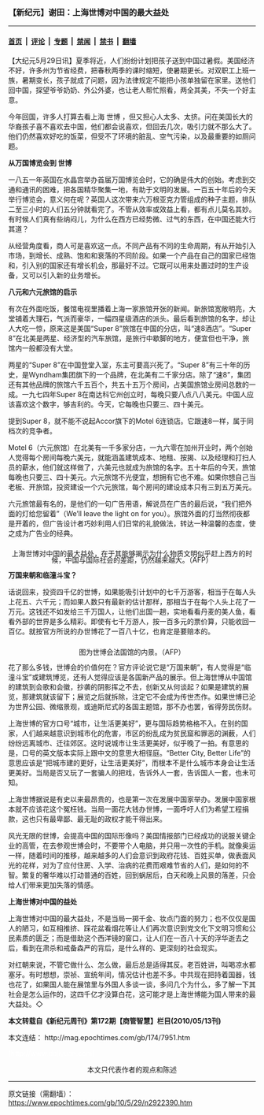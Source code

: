 ### 【新纪元】谢田：上海世博对中国的最大益处

---

#### [首页](../../../..?n2922390) &nbsp;|&nbsp; [评论](../../../../../epoch-comment?n2922390) &nbsp;|&nbsp; [专题](../../../../../epoch-special?n2922390) &nbsp;|&nbsp; [禁闻](../../../../../epoch-news?n2922390) &nbsp;|&nbsp; [禁书](../../../../../books?n2922390) &nbsp;|&nbsp; [翻墙](https://github.com/gfw-breaker/nogfw/blob/master/README.md?n2922390)


<div class="post_content" id="artbody" itemprop="articleBody">
 <!-- article content begin -->
 <p>
  【大纪元5月29日讯】夏季将近，人们纷纷计划把孩子送到中国过暑假。美国经济不好，许多州为节省经费，把春秋两季的课时缩短，使暑期更长。对双职工上班一族，暑期变长，孩子就成了问题，因为法律规定不能把小孩单独留在家里。送他们回中国，探望爷爷奶奶、外公外婆，也让老人帮忙照看，两全其美，不失一个好主意。
 </p>
 <p>
  今年回国，许多人打算去看上海
  <ok href="https://www.epochtimes.com/gb/tag/%E4%B8%96%E5%8D%9A.html">
   世博
  </ok>
  ，但又担心人太多、太挤。问在美国长大的华裔孩子喜不喜欢去中国，他们都会说喜欢，但回去几次，吸引力就不那么大了。他们仍然喜欢好吃的饭菜，但受不了环境的脏乱、空气污染，以及最重要的如厕问题。
 </p>
 <p>
  <b>
   从万国博览会到
   <ok href="https://www.epochtimes.com/gb/tag/%E4%B8%96%E5%8D%9A.html">
    世博
   </ok>
  </b>
 </p>
 <p>
  一八五一年英国在水晶宫举办首届万国博览会时，它的确是伟大的创始。考虑到交通和通讯的困难，把各国精华聚集一地，有助于文明的发展。一百五十年后的今天举行博览会，意义何在呢？英国人这次带来六万根亚克力管组成的种子主题，排队二至三小时的人们五分钟就看完了。不管从效率或效益上看，都有点儿莫名其妙。有时候人们真有些纳闷儿，为什么在西方已经势微、过气的东西，在中国还能大行其道？
 </p>
 <p>
  从经营角度看，商人可是喜欢这一点。不同产品有不同的生命周期，有从开始引入市场，到增长、成熟、饱和和衰落的不同阶段。如果一个产品在自己的国家已经饱和，引入别的国家还有增长机会，那最好不过。它既可以用来处置过时的生产设备，又可以引入新的业务增长。
 </p>
 <p>
  <b>
   八元和六元旅馆的启示
  </b>
 </p>
 <p>
  有次在外面吃饭，餐馆电视里播着上海一家旅馆开张的新闻。新旅馆宽敞明亮，大堂铺着大理石，气派而豪华，一幅四星级酒店的派头。最后看到旅馆的名字，却让人大吃一惊，原来这是美国“Super 8”旅馆在中国的分店，叫“速8酒店”。“Super 8”在北美是两星、经济型的汽车旅馆，是旅行中歇脚的地方，便宜但也干净，旅馆内一般都没有大堂。
 </p>
 <p>
  两星的“Super 8”在中国登堂入室，东主可要高兴死了。“Super 8”有三十年的历史，是Wyndham集团旗下的一个品牌，在北美有二千家分店。除了“速8”，集团还有其他品牌的旅馆六千五百个，共五十五万个房间，占美国旅馆业房间总数的一成。一九七四年Super 8在南达科它州创立时，每晚只要八点八八美元。中国人应该喜欢这个数字，够吉利的。今天，它每晚也只要三、四十美元。
 </p>
 <p>
  提到Super 8，就不能不说起Accor旗下的Motel 6连锁店。它跟速8一样，属于同档次的竞争者。
 </p>
 <p>
  Motel 6（六元旅馆）在北美有一千多家分店，一九六零在加州开业时，两个创始人觉得每个房间每晚六美元，就能涵盖建筑成本、地租、按揭、以及经理和打扫人员的薪水，他们就这样做了，六美元也就成为旅馆的名字。五十年后的今天，旅馆每晚也只要三、四十美元。六元旅馆不光便宜，想拥有它也不难。如果你想自己当老板、开旅馆，投资建设一个六元旅馆，每个房间的建设成本只有三到五万美元。
 </p>
 <p>
  六元旅馆最有名的，是他们的一句广告用语，解说员在广告的最后说，“我们把外面的灯给您留着”（We’ll leave the light on for you）。旅馆外面的灯当然彻夜都是开着的，但广告设计者巧妙利用人们日常的礼貌做法，转达一种温馨的态度，使之成为广告业的经典。
 </p>
 <p>
  <!--image v 1.0-->
 </p>
 <div style="line-height: 90%; text-align: center;">
  <br/>
  <span class="bn12">
   上海世博对中国的最大益处，在于其能够揭示为什么物质文明似乎赶上西方的时候，中国与国际社会的差距，仍然越来越大。（AFP）
  </span>
 </div>
 <p>
  <!-- -->
 </p>
 <p>
  <b>
   万国来朝和临潼斗宝？
  </b>
 </p>
 <p>
  话说回来，投资四千亿的世博，如果能吸引计划中的七千万游客，相当于在每人头上花五、六千元；而如果人数只有最新的估计那样，那相当于在每个人头上花了一万元。这钱还不如发给三千万国人，让他们出国一趟，实地看看丹麦的美人鱼，看看外部的世界是多么精彩。即使有七千万游人，按一百多元的票价算，只能收回一百亿。就按官方所说的办世博花了一百八十亿，也肯定是要赔本的。
 </p>
 <p>
  <!--image v 1.0-->
 </p>
 <div style="line-height: 90%; text-align: center;">
  <br/>
  <span class="bn12">
   图为世博会法国馆的内景。（AFP）
  </span>
 </div>
 <p>
  <!-- -->
 </p>
 <p>
  花了那么多钱，世博会的价值何在？官方评论说它是“万国来朝”，有人觉得是“临潼斗宝”或建筑博览，还有人觉得应该是各国新产品的展示。但上海世博从中国馆的建筑到会歌和会徽，抄袭的阴影挥之不去，创新又从何谈起？如果是建筑的展览，那建筑就该留下；展览之后就拆除，注定它不会成为传世杰作。如果世博已沦为世界公园、微缩景观，或迪斯尼式的各国主题馆，那不办也罢，省得劳民伤财。
 </p>
 <p>
  上海世博的官方口号“城市，让生活更美好”，更与国际趋势格格不入。在别的国家，人们越来越意识到城市化的危害，市区的纷乱成为贫民窟和罪恶的渊薮，人们纷纷远离城市、迁往郊区。这时说城市让生活更美好，似乎晚了一拍。有意思的是，口号的英文版本实际上跟中文的意思大相径庭。“Better City, Better Life”的意思应该是“把城市建的更好，让生活更美好”，而根本不是什么城市本身会让生活更美好。当局是否又玩了一套骗人的把戏，告诉外人一套，告诉国人一套，也未可知。
 </p>
 <p>
  上海世博据说是有史以来最昂贵的，也是第一次在发展中国家举办。发展中国家根本就不应该花这个冤枉钱。当局一面花大钱办世博，一面呼吁人们为希望工程捐款，这也只有最卑鄙、最无耻的政权才能干得出来。
 </p>
 <p>
  风光无限的世博，会提高中国的国际形像吗？美国情报部门已经成功的说服关键企业的高管，在去参观世博会时，不要带个人电脑，并只用一次性的手机。就像奥运一样，随着时间的推移，越来越多的人们会意识到政府花钱、百姓买单，做表面风光的花样，对为了应付住房、入学、治病的花费而艰难节省的人们，是如何的不智。繁复的奢华难以打动普通的百姓，回到蜗居后，白天和晚上风景的落差，只会给人们带来更加失落的情感。
 </p>
 <p>
  <b>
   上海世博对中国的益处
  </b>
 </p>
 <p>
  上海世博对中国的最大益处，不是当局一掷千金、妆点门面的努力；也不仅仅是国人的陋习，如互相推挤、踩花盆看烟花等让人们再次意识到党文化下文明习惯和公民素质的匮乏；而是借助这个西洋镜的窗口，让人们在一百八十天的浮华逝去之后，看到在肃杀和戒备森严的背后，是什么样的、更深刻的社会现实。
 </p>
 <p>
  对红朝来说，不管它做什么、怎么做，最后总是适得其反。老百姓讲，叫喝凉水都塞牙。有时想想，崇祯、宣统年间，情况估计也差不多。中共现在把持着国器，钱也花了，如果国人能在展馆里与外国人多谈一谈，多问几个为什么，多了解一下其社会是怎么运作的，这四千亿才没算白花，这可能才是上海世博能为国人带来的最大益处。◇
 </p>
 <p>
  <b>
   本文转载自《新纪元周刊》第172期【商管智慧】栏目(2010/05/13刊)
  </b>
 </p>
 <p>
  本文连结：
  <ok href=" http://mag.epochtimes.com/gb/174/7951.htm " target="_blank">
   http://mag.epochtimes.com/gb/174/7951.htm
  </ok>
 </p>
 <p>
  <font color="#ffffff">
   (http://www.dajiyuan.com)
  </font>
  <br/>
  <center>
   <font class="GY13">
    本文只代表作者的观点和陈述
   </font>
  </center>
 </p>
 <!-- article content end -->
 <div id="below_article_ad">
 </div>
</div>


---

原文链接（需翻墙）：https://www.epochtimes.com/gb/10/5/29/n2922390.htm